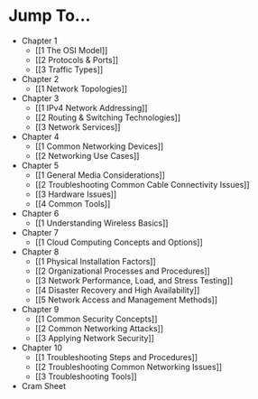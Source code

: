 # Jump To...

- Chapter 1
	- [[1 The OSI Model]]
	- [[2 Protocols & Ports]]
	- [[3 Traffic Types]]
- Chapter 2
	- [[1 Network Topologies]]
- Chapter 3
	- [[1 IPv4 Network Addressing]]
	- [[2 Routing & Switching Technologies]]
	- [[3 Network Services]]
- Chapter 4
	- [[1 Common Networking Devices]]
	- [[2 Networking Use Cases]]
- Chapter 5
	- [[1 General Media Considerations]]
	- [[2 Troubleshooting Common Cable Connectivity Issues]]
	- [[3 Hardware Issues]]
	- [[4 Common Tools]]
- Chapter 6
	- [[1 Understanding Wireless Basics]]
- Chapter 7
	- [[1 Cloud Computing Concepts and Options]]
- Chapter 8
	- [[1 Physical Installation Factors]]
	- [[2 Organizational Processes and Procedures]]
	- [[3 Network Performance, Load, and Stress Testing]]
	- [[4 Disaster Recovery and High Availability]]
	- [[5 Network Access and Management Methods]]
- Chapter 9
	- [[1 Common Security Concepts]]
	- [[2 Common Networking Attacks]]
	- [[3 Applying Network Security]]
- Chapter 10
	- [[1 Troubleshooting Steps and Procedures]]
	- [[2 Troubleshooting Common Networking Issues]]
	- [[3 Troubleshooting Tools]]
- Cram Sheet
